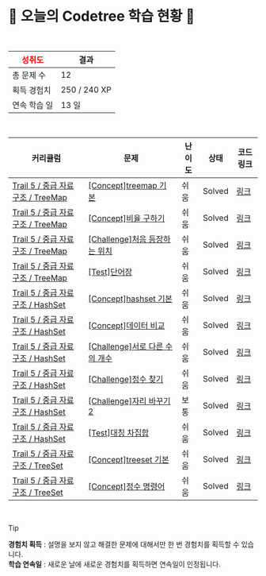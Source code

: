 # 🌲 오늘의 Codetree 학습 현황 🌲

<br />

| <span style="color:red;display:block;text-align:center;"> **성취도**</span> | 결과 |
|---|---|
| 총 문제 수 | 12 |
| 획득 경험치 | 250 / 240 XP |
| 연속 학습 일 | 13 일 |

<br />

|커리큘럼|문제|난이도|상태|코드 링크|
|---|---|---|---|---|
|[Trail 5 / 중급 자료구조 / TreeMap](https://www.codetree.ai/trail-info/intermediate-mid/)|[[Concept]treemap 기본](https://www.codetree.ai/trails/complete/curated-cards/intro-treemap-basic/)|쉬움|Solved|[링크](https://github.com/kim0hyeon/CodeTree/blob/main/250323/treemap%20%EA%B8%B0%EB%B3%B8/treemap-basic.cpp)|
|[Trail 5 / 중급 자료구조 / TreeMap](https://www.codetree.ai/trail-info/intermediate-mid/)|[[Concept]비율 구하기](https://www.codetree.ai/trails/complete/curated-cards/intro-find-proportions/)|쉬움|Solved|[링크](https://github.com/kim0hyeon/CodeTree/blob/main/250323/%EB%B9%84%EC%9C%A8%20%EA%B5%AC%ED%95%98%EA%B8%B0/find-proportions.cpp)|
|[Trail 5 / 중급 자료구조 / TreeMap](https://www.codetree.ai/trail-info/intermediate-mid/)|[[Challenge]처음 등장하는 위치](https://www.codetree.ai/trails/complete/curated-cards/challenge-first-appearing-position/)|쉬움|Solved|[링크](https://github.com/kim0hyeon/CodeTree/blob/main/250323/%EC%B2%98%EC%9D%8C%20%EB%93%B1%EC%9E%A5%ED%95%98%EB%8A%94%20%EC%9C%84%EC%B9%98/first-appearing-position.cpp)|
|[Trail 5 / 중급 자료구조 / TreeMap](https://www.codetree.ai/trail-info/intermediate-mid/)|[[Test]단어장](https://www.codetree.ai/trails/complete/curated-cards/test-word-list/)|쉬움|Solved|[링크](https://github.com/kim0hyeon/CodeTree/blob/main/250323/%EB%8B%A8%EC%96%B4%EC%9E%A5/word-list.cpp)|
|[Trail 5 / 중급 자료구조 / HashSet](https://www.codetree.ai/trail-info/intermediate-mid/)|[[Concept]hashset 기본](https://www.codetree.ai/trails/complete/curated-cards/intro-hashset-basic/)|쉬움|Solved|[링크](https://github.com/kim0hyeon/CodeTree/blob/main/250323/hashset%20%EA%B8%B0%EB%B3%B8/hashset-basic.cpp)|
|[Trail 5 / 중급 자료구조 / HashSet](https://www.codetree.ai/trail-info/intermediate-mid/)|[[Concept]데이터 비교](https://www.codetree.ai/trails/complete/curated-cards/intro-data-comparison/)|쉬움|Solved|[링크](https://github.com/kim0hyeon/CodeTree/blob/main/250323/%EB%8D%B0%EC%9D%B4%ED%84%B0%20%EB%B9%84%EA%B5%90/data-comparison.cpp)|
|[Trail 5 / 중급 자료구조 / HashSet](https://www.codetree.ai/trail-info/intermediate-mid/)|[[Challenge]서로 다른 수의 개수](https://www.codetree.ai/trails/complete/curated-cards/challenge-distinct-numbers/)|쉬움|Solved|[링크](https://github.com/kim0hyeon/CodeTree/blob/main/250323/%EC%84%9C%EB%A1%9C%20%EB%8B%A4%EB%A5%B8%20%EC%88%98%EC%9D%98%20%EA%B0%9C%EC%88%98/distinct-numbers.cpp)|
|[Trail 5 / 중급 자료구조 / HashSet](https://www.codetree.ai/trail-info/intermediate-mid/)|[[Challenge]정수 찾기](https://www.codetree.ai/trails/complete/curated-cards/challenge-find-an-integer/)|쉬움|Solved|[링크](https://github.com/kim0hyeon/CodeTree/blob/main/250323/%EC%A0%95%EC%88%98%20%EC%B0%BE%EA%B8%B0/find-an-integer.cpp)|
|[Trail 5 / 중급 자료구조 / HashSet](https://www.codetree.ai/trail-info/intermediate-mid/)|[[Challenge]자리 바꾸기 2](https://www.codetree.ai/trails/complete/curated-cards/challenge-changing-seats-2/)|보통|Solved|[링크](https://github.com/kim0hyeon/CodeTree/blob/main/250323/%EC%9E%90%EB%A6%AC%20%EB%B0%94%EA%BE%B8%EA%B8%B0%202/changing-seats-2.cpp)|
|[Trail 5 / 중급 자료구조 / HashSet](https://www.codetree.ai/trail-info/intermediate-mid/)|[[Test]대칭 차집합](https://www.codetree.ai/trails/complete/curated-cards/test-symmetric-difference-set/)|쉬움|Solved|[링크](https://github.com/kim0hyeon/CodeTree/blob/main/250323/%EB%8C%80%EC%B9%AD%20%EC%B0%A8%EC%A7%91%ED%95%A9/symmetric-difference-set.cpp)|
|[Trail 5 / 중급 자료구조 / TreeSet](https://www.codetree.ai/trail-info/intermediate-mid/)|[[Concept]treeset 기본](https://www.codetree.ai/trails/complete/curated-cards/intro-treeset-basic/)|쉬움|Solved|[링크](https://github.com/kim0hyeon/CodeTree/blob/main/250323/treeset%20%EA%B8%B0%EB%B3%B8/treeset-basic.cpp)|
|[Trail 5 / 중급 자료구조 / TreeSet](https://www.codetree.ai/trail-info/intermediate-mid/)|[[Concept]정수 명령어](https://www.codetree.ai/trails/complete/curated-cards/intro-Integer-command/)|쉬움|Solved|[링크](https://github.com/kim0hyeon/CodeTree/blob/main/250323/%EC%A0%95%EC%88%98%20%EB%AA%85%EB%A0%B9%EC%96%B4/Integer-command.cpp)|


<br />

> [!TIP]
> **경험치 획득** : 설명을 보지 않고 해결한 문제에 대해서만 한 번 경험치를 획득할 수 있습니다.  
> **학습 연속일** : 새로운 날에 새로운 경험치를 획득하면 연속일이 인정됩니다.

